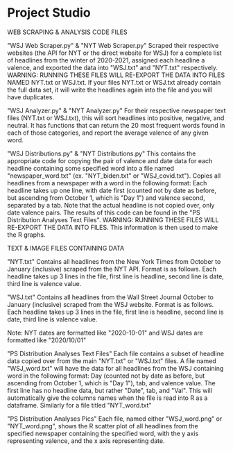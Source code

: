 # Project Studio

WEB SCRAPING & ANALYSIS CODE FILES

"WSJ Web Scraper.py" & "NYT Web Scraper.py"
Scraped their respective websites (the API for NYT or the direct website for WSJ) for a complete list of headlines from the winter of 2020-2021, assigned each headline a valence, and exported the data into "WSJ.txt" and "NYT.txt" respectively. WARNING: RUNNING THESE FILES WILL RE-EXPORT THE DATA INTO FILES NAMED NYT.txt or WSJ.txt. If your files NYT.txt or WSJ.txt already contain the full data set, it will write the headlines again into the file and you will have duplicates.

"WSJ Analyzer.py" & "NYT Analyzer.py"
For their respective newspaper text files (NYT.txt or WSJ.txt), this will sort headlines into positive, negative, and neutral. It has functions that can return the 20 most frequent words found in each of those categories, and report the average valence of any given word.

"WSJ Distributions.py" & "NYT Distributions.py"
This contains the appropriate code for copying the pair of valence and date data for each headline containing some specified word into a file named "newspaper_word.txt" (ex. "NYT_biden.txt" or "WSJ_covid.txt"). Copies all headlines from a newspaper with a word in the following format: Each headline takes up one line, with date first (counted not by date as before, but ascending from October 1, which is "Day 1") and valence second, separated by a tab. Note that the actual headline is not copied over, only date valence pairs. The results of this code can be found in the "PS Distribution Analyses Text Files". WARNING: RUNNING THESE FILES WILL RE-EXPORT THE DATA INTO FILES. This information is then used to make the R graphs.

TEXT & IMAGE FILES CONTAINING DATA

"NYT.txt"
Contains all headlines from the New York Times from October to January (inclusive) scraped from the NYT API. Format is as follows. Each headline takes up 3 lines in the file, first line is headline, second line is date, third line is valence value.

"WSJ.txt"
Contains all headlines from the Wall Street Journal October to January (inclusive) scraped from the WSJ website. Format is as follows. Each headline takes up 3 lines in the file, first line is headline, second line is date, third line is valence value.

Note: NYT dates are formatted like "2020-10-01" and WSJ dates are formatted like "2020/10/01"

"PS Distribution Analyses Text Files"
Each file contains a subset of headline data copied over from the main "NYT.txt" or "WSJ.txt" files. A file named "WSJ_word.txt" will have the data for all headlines from the WSJ containing word in the following format: Day (counted not by date as before, but ascending from October 1, which is "Day 1"), tab, and valence value. The first line has no headline data, but rather "Date", tab, and "Val". This will automatically give the columns names when the file is read into R as a dataframe. Similarly for a file titled "NYT_word.txt"

"PS Distribution Analyses Pics"
Each file, named either "WSJ_word.png" or "NYT_word.png", shows the R scatter plot of all headlines from the specified newspaper containing the specified word, with the y axis representing valence, and the x axis representing date.
